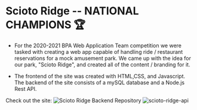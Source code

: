# Scioto Ridge -- NATIONAL CHAMPIONS 🏆

- For the 2020-2021 BPA Web Application Team competition we were tasked with creating a web app capable of handling ride / restaurant reservations for a mock amusement park. We came up with the idea for our park, "Scioto Ridge", and created all of the content / branding for it. 

- The frontend of the site was created with HTML,CSS, and Javascript. The backend of the site consists of a mySQL database and a Node.js Rest API.


Check out the site: ![Scioto Ridge](https://efctsmultimedians.com/webapp)
Backend Repository ![scioto-ridge-api](https://github.com/garrett-c714/scioto-ridge-api)
